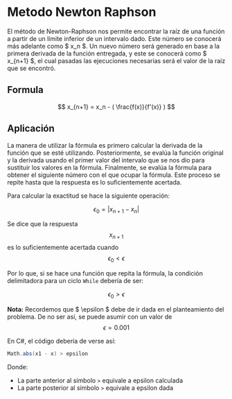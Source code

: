 # Metodo Newton Raphson
El método de Newton-Raphson nos permite encontrar la raíz de una función a partir de un límite inferior de un intervalo dado. Este número se conocerá más adelante como $ x_n $. Un nuevo número será generado en base a la primera derivada de la función entregada, y este se conocerá como $ x_{n+1} $, el cual pasadas las ejecuciones necesarias será el valor de la raíz que se encontró.

## Formula
$$ x_{n+1} = x_n - ( \frac{f(x)}{f'(x)} ) $$

## Aplicación
La manera de utilizar la fórmula es primero calcular la derivada de la función que se esté utilizando. Posteriormente, se evalúa la función original y la derivada usando el primer valor del intervalo que se nos dio para sustituir los valores en la fórmula. Finalmente, se evalúa la fórmula para obtener el siguiente número con el que ocupar la fórmula. Este proceso se repite hasta que la respuesta es lo suficientemente acertada.

Para calcular la exactitud se hace la siguiente operación:

$$
\epsilon_0 = |x_{n+1} - x_n|
$$

Se dice que la respuesta $$ x_{n+1} $$ es lo suficientemente acertada cuando $$ \epsilon_0 < \epsilon $$

Por lo que, si se hace una función que repita la fórmula, la condición delimitadora para un ciclo `While` debería de ser:

$$ \epsilon_0 > \epsilon $$

**Nota:** Recordemos que $ \epsilon $ debe de ir dada en el planteamiento del problema. De no ser así, se puede asumir con un valor de $$ \epsilon = 0.001 $$

En C#, el código debería de verse así:
```csharp
Math.abs(x1 - x) > epsilon
```
Donde:
* La parte anterior al símbolo `>` equivale a epsilon calculada
* La parte posterior al símbolo `>` equivale a epsilon dada

